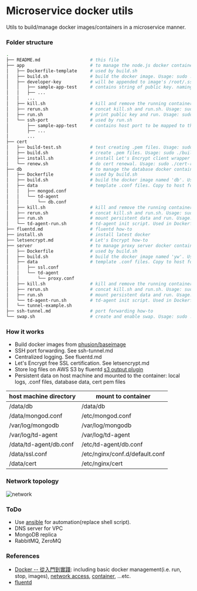 # Microservice docker utils
Utils to build/manage docker images/containers in a microservice manner.

### Folder structure
```bash
.
├── README.md                   # this file
├── app                         # to manage the node.js docker container
│   ├── Dockerfile-template     # used by build.sh
│   ├── build.sh                # build the docker image. Usage: sudo ./build.sh [APP_NAME] [APP_ENV]
│   ├── developer-key           # will be appended to image's /root/.ssh/authorized_keys
│   │   ├── sample-app-test     # contains string of public key. naming rule: [APP_NAME]-[APP_ENV]
│   │   ├── ...
│   │   ...
│   ├── kill.sh                 # kill and remove the running container. Usage: sudo ./kill.sh [APP_NAME] [APP_ENV]
│   ├── rerun.sh                # concat kill.sh and run.sh. Usage: sudo ./rerun.sh [APP_NAME] [APP_ENV]
│   ├── run.sh                  # print public key and run. Usage: sudo ./run.sh [APP_NAME] [APP_ENV]
│   └── ssh-port                # used by run.sh
│       ├── sample-app-test     # contains host port to be mapped to the container for ssh access
│       ├── ...
│       ...
├── cert
│   ├── build-test.sh           # test creating .pem files. Usage: sudo ./build-test.sh DOMAIN EMAIL
│   ├── build.sh                # create .pem files. Usage: sudo ./build.sh DOMAIN EMAIL
│   ├── install.sh              # install Let's Encrypt client wrapper certbot-auto. Usage: ./install.sh
│   └── renew.sh                # do cert renewal. Usage: sudo ./cert-renew.sh
├── db                          # to manage the database docker container
│   ├── Dockerfile              # used by build.sh
│   ├── build.sh                # build the docker image named 'db'. Usage: sudo ./build.sh
│   ├── data                    # template .conf files. Copy to host folder /data and revise.
│   │   ├── mongod.conf
│   │   └── td-agent
│   │       └── db.conf
│   ├── kill.sh                 # kill and remove the running container. Usage: sudo ./kill.sh
│   ├── rerun.sh                # concat kill.sh and run.sh. Usage: sudo ./rerun.sh
│   ├── run.sh                  # mount persistent data and run. Usage: sudo ./run.sh
│   └── td-agent-run.sh         # td-agent init script. Used in Dockerfile
├── fluentd.md                  # fluentd how-to
├── install.sh                  # install latest docker
├── letsencrypt.md              # Let's Encrypt how-to
├── server                      # to manage proxy server docker container
│   ├── Dockerfile              # used by build.sh
│   ├── build.sh                # build the docker image named 'yw'. Usage: sudo ./build.sh
│   ├── data                    # template .conf files. Copy to host folder /data and revise.
│   │   ├── ssl.conf
│   │   └── td-agent
│   │       └── proxy.conf
│   ├── kill.sh                 # kill and remove the running container. Usage: sudo ./kill.sh
│   ├── rerun.sh                # concat kill.sh and run.sh. Usage: sudo ./rerun.sh
│   ├── run.sh                  # mount persistent data and run. Usage: sudo ./run.sh
│   └── td-agent-run.sh         # td-agent init script. Used in Dockerfile
│   └── tunnel-example.sh
├── ssh-tunnel.md               # port forwarding how-to
└── swap.sh                     # create and enable swap. Usage: sudo ./swap.sh
```

### How it works
- Build docker images from [phusion/baseimage](https://hub.docker.com/r/phusion/baseimage/)
- SSH port forwarding. See ssh-tunnel.md
- Centralized logging. See fluentd.md
- Let's Encrypt free SSL certification. See letsencrypt.md
- Store log files on AWS S3 by fluentd [s3 output plugin](http://docs.fluentd.org/articles/out_s3)
- Persistent data on host machine and mounted to the container: local logs, .conf files, database data, cert pem files

host machine directory | mount to container
--- | ---
/data/db | /data/db
/data/mongod.conf | /etc/mongod.conf
/var/log/mongodb | /var/log/mongodb
/var/log/td-agent | /var/log/td-agent
/data/td-agent/db.conf | /etc/td-agent/db.conf
/data/ssl.conf | /etc/nginx/conf.d/default.conf
/data/cert | /etc/nginx/cert

### Network topology
![network](https://www.botmetric.com/wp-content/uploads/2016/03/AWS-Security-Best-Practice-Web.png)

### ToDo
- Use [ansible](https://www.ansible.com/) for automation(replace shell script).
- DNS server for VPC
- MongoDB replica
- RabbitMQ, ZeroMQ

### References
- [Docker -- 從入門到實踐](https://philipzheng.gitbooks.io/docker_practice/content/index.html): including basic docker management(i.e. run, stop, images), [network access](https://philipzheng.gitbooks.io/docker_practice/content/network/index.html), [container](https://philipzheng.gitbooks.io/docker_practice/content/container/index.html), ...etc.
- [fluentd](http://fluentd.org/)

